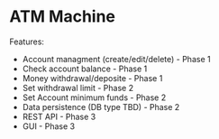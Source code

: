 # ATM Machine

Features:
- Account managment (create/edit/delete) - Phase 1
- Check account balance - Phase 1
- Money withdrawal/deposite - Phase 1
- Set withdrawal limit - Phase 2
- Set Account minimum funds - Phase 2
- Data persistence (DB type TBD) - Phase 2
- REST API - Phase 3
- GUI - Phase 3
